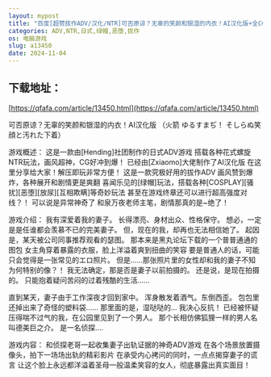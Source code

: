 ```yaml
---
layout: mypost
title: "百度[超赞拔作ADV/汉化/NTR]可否原谅？无辜的笑颜和银湿的内衣！AI汉化版+全CG存档[新汉化][830M/百度]"
categories: ADV,NTR,日式,绿帽,恶堕,拔作
os: 电脑游戏
slug: a13450
date: 2024-11-04
---
```


## 下载地址：

[https://qfafa.com/article/13450.html](https://qfafa.com/article/13450.html)

可否原谅？无辜的笑颜和银湿的内衣！AI汉化版
（火箭 ゆるすまぢ！ そしらぬ笑顔と汚れた下着）

游戏概述：
这是一款由\[Hending\]社团制作的日式ADV游戏
搭载各种花式螺旋NTR玩法，画风超神，CG好冲到爆！
已经由\[Zxiaomo\]大佬制作了AI汉化版
在这里分享给大家！解压即玩非常方便！
这是一款究极好用的拔作ADV
画风赞到爆炸，各种展开和剧情更是爽翻
喜闻乐见的\[绿帽\]玩法，搭载各种\[COSPLAY\]\[骚扰\]\[恶堕\]\[放尿\]\[互相欺瞒\]等奇妙玩法
甚至在游戏终章还可以进行超高强度对线？！
可以说是异常神奇了
和泉万夜老师主笔，剧情那真的是~绝了！

游戏介绍：
我有深爱着我的妻子。
长得漂亮、身材出众、性格保守。
想必，一定是是任谁都会羡慕不已的完美妻子。
但，现在的我，却再也无法相信她了。
起因是，某天被公司同事推荐观看的瑟图。
那本来是黑丸论坛下载的一个普普通通的图包
女主角穿着暴露的衣服，脸上洋溢着爽到扭曲的笑容
要是普通人的话，可能只会觉得是一张常见的エロ照片。
但是……那张照片里的女性却和我的妻子不知为何特别的像？！
我无法确定，那是否是妻子以前拍摄的。
还是说，是现在拍摄的。
只能抱着疑问苦闷的过着残酷的生活……
 
直到某天，妻子由于工作深夜才回到家中。
浑身散发着酒气。东倒西歪。
包包里还掉出来了奇怪的塑料袋……
那里面的是，湿哒哒的…
我决心反抗！
已经被怀疑压得喘不过气的我，在公园里见到了一个男人。
那个长相仿佛狐狸一样的男人名叫德美巨之介。
是一名侦探….

游戏内容：
和侦探老哥一起收集妻子出轨证据的神奇ADV游戏
在各个场景放置摄像头，拍下一场场出轨的精彩影片
在承受内心拷问的同时，一点点揭穿妻子的谎言
让这个脸上永远都洋溢着圣母一般温柔笑容的女人，彻底暴露出真实面目！